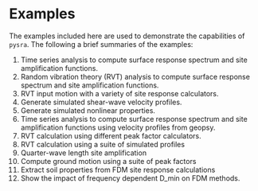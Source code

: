# Examples

The examples included here are used to demonstrate the capabilities of `pysra`.
The following a brief summaries of the examples:

1. Time series analysis to compute surface response spectrum and site
amplification functions.
1. Random vibration theory (RVT) analysis to compute surface response
spectrum and site amplification functions.
1. RVT input motion with a variety of site response calculators.
1. Generate simulated shear-wave velocity profiles.
1. Generate simulated nonlinear properties.
1. Time series analysis to compute surface response spectrum and site amplification functions using velocity profiles from geopsy.
1. RVT calculation using different peak factor calculators.
1. RVT calculation using a suite of simulated profiles
1. Quarter-wave length site amplification
1. Compute ground motion using a suite of peak factors
1. Extract soil properties from FDM site response calculations
1. Show the impact of frequency dependent D_min on FDM methods.